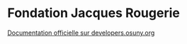 # Fondation Jacques Rougerie

[Documentation officielle sur developers.osuny.org](https://developers.osuny.org)
